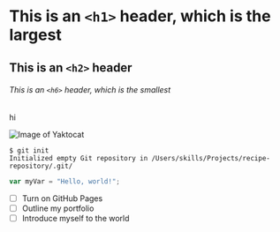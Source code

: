 # This is an `<h1>` header, which is the largest

## This is an `<h2>` header

###### This is an `<h6>` header, which is the smallest

hi

![Image of Yaktocat](https://octodex.github.com/images/yaktocat.png)

```
$ git init
Initialized empty Git repository in /Users/skills/Projects/recipe-repository/.git/
```

``` javascript
var myVar = "Hello, world!";
```

- [ ] Turn on GitHub Pages
- [ ] Outline my portfolio
- [ ] Introduce myself to the world
